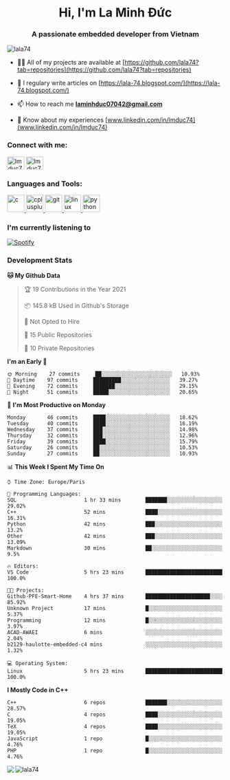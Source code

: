 <h1 align="center">Hi, I'm La Minh Đức</h1>
<h3 align="center">A passionate embedded developer from Vietnam</h3>

<p align="left"> <img src="https://komarev.com/ghpvc/?username=lala74&label=Profile%20views&color=0e75b6&style=flat"
                alt="lala74" /> </p>

- 👨‍💻 All of my projects are available at
[https://github.com/lala74?tab=repositories](https://github.com/lala74?tab=repositories)

- 📝 I regulary write articles on [https://lala-74.blogspot.com/](https://lala-74.blogspot.com/)

- 📫 How to reach me **laminhduc07042@gmail.com**

- 📄 Know about my experiences [www.linkedin.com/in/lmduc74](www.linkedin.com/in/lmduc74)

### Connect with me:
<p align="left">
        <a href="https://linkedin.com/in/lmduc74" target="blank"><img align="center"
                        src="https://cdn.jsdelivr.net/npm/simple-icons@3.0.1/icons/linkedin.svg" alt="lmduc74"
                        height="30" width="40" /></a>
        <a href="https://fb.com/lmduc74" target="blank"><img align="center"
                        src="https://cdn.jsdelivr.net/npm/simple-icons@3.0.1/icons/facebook.svg" alt="lmduc74"
                        height="30" width="40" /></a>
</p>

### Languages and Tools:
<p align="left"> <a href="https://www.cprogramming.com/" target="_blank"> <img
                        src="https://devicons.github.io/devicon/devicon.git/icons/c/c-original.svg" alt="c" width="40"
                        height="40" /> </a> <a href="https://www.w3schools.com/cpp/" target="_blank"> <img
                        src="https://devicons.github.io/devicon/devicon.git/icons/cplusplus/cplusplus-original.svg"
                        alt="cplusplus" width="40" height="40" /> </a> <a href="https://git-scm.com/" target="_blank">
                <img src="https://www.vectorlogo.zone/logos/git-scm/git-scm-icon.svg" alt="git" width="40"
                        height="40" /> </a> <a href="https://www.linux.org/" target="_blank"> <img
                        src="https://devicons.github.io/devicon/devicon.git/icons/linux/linux-original.svg" alt="linux"
                        width="40" height="40" /> </a> <a href="https://www.python.org" target="_blank"> <img
                        src="https://devicons.github.io/devicon/devicon.git/icons/python/python-original.svg"
                        alt="python" width="40" height="40" /> </a> </p>

### I'm currently listening to
[![Spotify](https://spotify-playing-git-master.lala74.vercel.app/api/spotify)](https://open.spotify.com/user/nrjaez36fdyqfexa07wju067g)


### Development Stats
<!--START_SECTION:waka-->
**🐱 My Github Data** 

> 🏆 19 Contributions in the Year 2021
 > 
> 📦 145.8 kB Used in Github's Storage 
 > 
> 🚫 Not Opted to Hire
 > 
> 📜 15 Public Repositories 
 > 
> 🔑 10 Private Repositories  
 > 
**I'm an Early 🐤** 

```text
🌞 Morning    27 commits     ██░░░░░░░░░░░░░░░░░░░░░░░   10.93% 
🌆 Daytime    97 commits     █████████░░░░░░░░░░░░░░░░   39.27% 
🌃 Evening    72 commits     ███████░░░░░░░░░░░░░░░░░░   29.15% 
🌙 Night      51 commits     █████░░░░░░░░░░░░░░░░░░░░   20.65%

```
📅 **I'm Most Productive on Monday** 

```text
Monday       46 commits     ████░░░░░░░░░░░░░░░░░░░░░   18.62% 
Tuesday      40 commits     ████░░░░░░░░░░░░░░░░░░░░░   16.19% 
Wednesday    37 commits     ███░░░░░░░░░░░░░░░░░░░░░░   14.98% 
Thursday     32 commits     ███░░░░░░░░░░░░░░░░░░░░░░   12.96% 
Friday       39 commits     ████░░░░░░░░░░░░░░░░░░░░░   15.79% 
Saturday     26 commits     ██░░░░░░░░░░░░░░░░░░░░░░░   10.53% 
Sunday       27 commits     ██░░░░░░░░░░░░░░░░░░░░░░░   10.93%

```


📊 **This Week I Spent My Time On** 

```text
⌚︎ Time Zone: Europe/Paris

💬 Programming Languages: 
SQL                      1 hr 33 mins        ███████░░░░░░░░░░░░░░░░░░   29.02% 
C++                      52 mins             ████░░░░░░░░░░░░░░░░░░░░░   16.31% 
Python                   42 mins             ███░░░░░░░░░░░░░░░░░░░░░░   13.2% 
Other                    42 mins             ███░░░░░░░░░░░░░░░░░░░░░░   13.09% 
Markdown                 30 mins             ██░░░░░░░░░░░░░░░░░░░░░░░   9.5%

🔥 Editors: 
VS Code                  5 hrs 23 mins       █████████████████████████   100.0%

🐱‍💻 Projects: 
Github-PFE-Smart-Home    4 hrs 37 mins       █████████████████████░░░░   85.92% 
Unknown Project          17 mins             █░░░░░░░░░░░░░░░░░░░░░░░░   5.37% 
Programming              12 mins             █░░░░░░░░░░░░░░░░░░░░░░░░   3.97% 
ACAD-AWAEI               6 mins              ░░░░░░░░░░░░░░░░░░░░░░░░░   2.04% 
b2129-haulotte-embedded-c4 mins              ░░░░░░░░░░░░░░░░░░░░░░░░░   1.32%

💻 Operating System: 
Linux                    5 hrs 23 mins       █████████████████████████   100.0%

```

**I Mostly Code in C++** 

```text
C++                      6 repos             ███████░░░░░░░░░░░░░░░░░░   28.57% 
C                        4 repos             ████░░░░░░░░░░░░░░░░░░░░░   19.05% 
TeX                      4 repos             ████░░░░░░░░░░░░░░░░░░░░░   19.05% 
JavaScript               1 repo              █░░░░░░░░░░░░░░░░░░░░░░░░   4.76% 
PHP                      1 repo              █░░░░░░░░░░░░░░░░░░░░░░░░   4.76%

```



<!--END_SECTION:waka-->


<img align="left" src="https://github-readme-stats-chi-rust.vercel.app/api?username=lala74&show_icons=true&hide_border=true" /> 

<img align="left"
src="https://github-readme-stats.vercel.app/api/top-langs?username=lala74&show_icons=true&locale=en&layout=compact&hide_border=true" alt="lala74" />  
